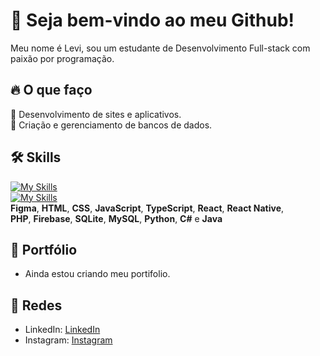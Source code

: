 # 🚀 Seja bem-vindo ao meu Github!

Meu nome é Levi, sou um estudante de Desenvolvimento Full-stack com paixão por programação.

## 🔥 O que faço
📱 Desenvolvimento de sites e aplicativos. <br>
🎲 Criação e gerenciamento de bancos de dados.

## 🛠 Skills
[![My Skills](https://skillicons.dev/icons?i=java,js,html,css,cs,ts,firebase)](https://skillicons.dev) <br>
[![My Skills](https://skillicons.dev/icons?i=react,php,firebase,mysql,postgres,python,figma)](https://skillicons.dev)
<br>
**Figma**, **HTML**, **CSS**, **JavaScript**, **TypeScript**, **React**, **React Native**, <br>
**PHP**, **Firebase**, **SQLite**, **MySQL**, **Python**, **C#** e **Java**
## 💼 Portfólio

- Ainda estou criando meu portifolio.

## 💬 Redes

- LinkedIn: [LinkedIn](https://www.linkedin.com/in/levickl/)
- Instagram: [Instagram](https://www.instagram.com/levickl2/)
